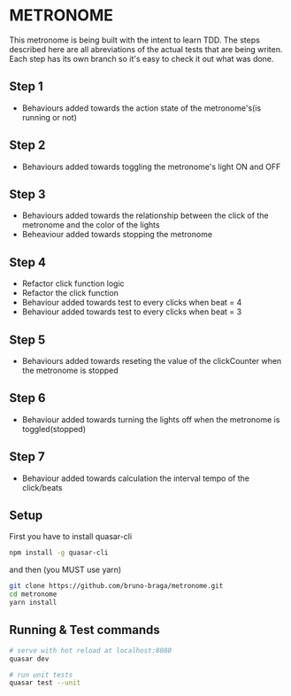 # METRONOME

This metronome is being built with the intent to learn TDD. The steps described here are all abreviations of the actual tests that are being writen. Each step has its own branch so it's easy to check it out what was done.

## Step 1

- Behaviours added towards the action state of the metronome's(is running or not)

## Step 2

- Behaviours added towards toggling the metronome's light ON and OFF

## Step 3

- Behaviours added towards the relationship between the click of the metronome and the color of the lights
- Beheaviour added towards stopping the metronome

## Step 4

- Refactor click function logic
- Refactor the click function
- Behaviour added towards test to every clicks when beat = 4
- Behaviour added towards test to every clicks when beat = 3

## Step 5

- Behaviours added towards reseting the value of the clickCounter when the metronome is stopped

## Step 6

- Behaviour added towards turning the lights off when the metronome is toggled(stopped)

## Step 7

- Behaviour added towards calculation the interval tempo of the click/beats

## Setup

First you have to install quasar-cli

```bash
npm install -g quasar-cli
```

and then (you MUST use yarn)

``` bash
git clone https://github.com/bruno-braga/metronome.git
cd metronome
yarn install
```

## Running & Test commands

``` bash
# serve with hot reload at localhost:8080
quasar dev

# run unit tests
quasar test --unit
```
